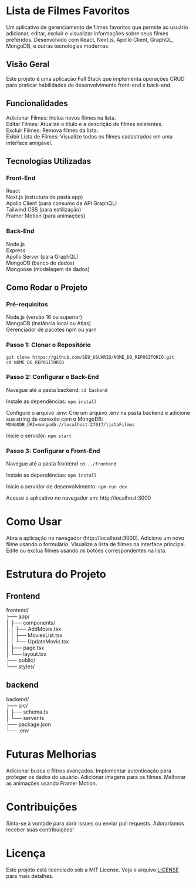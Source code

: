 # Lista de Filmes Favoritos
Um aplicativo de gerenciamento de filmes favoritos que permite ao usuário adicionar, editar, excluir e visualizar informações sobre seus filmes preferidos. Desenvolvido com React, Next.js, Apollo Client, GraphQL, MongoDB, e outras tecnologias modernas.

## Visão Geral
Este projeto é uma aplicação Full Stack que implementa operações CRUD para praticar habilidades de desenvolvimento front-end e back-end.

## Funcionalidades
Adicionar Filmes: Inclua novos filmes na lista. <br/>
Editar Filmes: Atualize o título e a descrição de filmes existentes.<br/>
Excluir Filmes: Remova filmes da lista.<br/>
Exibir Lista de Filmes: Visualize todos os filmes cadastrados em uma interface amigável.<br/>

## Tecnologias Utilizadas
### Front-End
React <br/>
Next.js (estrutura de pasta app) <br/>
Apollo Client (para consumo da API GraphQL)<br/>
Tailwind CSS (para estilização)<br/>
Framer Motion (para animações)<br/>

### Back-End
Node.js<br/>
Express<br/>
Apollo Server (para GraphQL)<br/>
MongoDB (banco de dados)<br/>
Mongoose (modelagem de dados)<br/>

## Como Rodar o Projeto
### Pré-requisitos
Node.js (versão 16 ou superior)<br/>
MongoDB (instância local ou Atlas)<br/>
Gerenciador de pacotes npm ou yarn<br/>

### Passo 1: Clonar o Repositório
``` git clone https://github.com/SEU_USUARIO/NOME_DO_REPOSITORIO.git ``` <br/>
``` cd NOME_DO_REPOSITORIO ```

### Passo 2: Configurar o Back-End
Navegue até a pasta backend:
``` cd backend ```

Instale as dependências:
```npm install```

Configure o arquivo .env: Crie um arquivo .env na pasta backend e adicione sua string de conexão com o MongoDB:
```MONGODB_URI=mongodb://localhost:27017/listaFilmes```

Inicie o servidor:
```npm start```

### Passo 3: Configurar o Front-End
Navegue até a pasta frontend
```cd ../frontend```

Instale as dependências:
```npm install```

Inicie o servidor de desenvolvimento:
```npm run dev```

Acesse o aplicativo no navegador em: http://localhost:3000

# Como Usar
Abra a aplicação no navegador (http://localhost:3000).
Adicione um novo filme usando o formulário.
Visualize a lista de filmes na interface principal.
Edite ou exclua filmes usando os botões correspondentes na lista.

# Estrutura do Projeto
## Frontend
frontend/ <br/>
├── app/ <br/>
│   ├── components/<br/>
│   │   ├── AddMovie.tsx<br/>
│   │   ├── MoviesList.tsx<br/>
│   │   └── UpdateMovie.tsx<br/>
│   ├── page.tsx<br/>
│   └── layout.tsx<br/>
├── public/<br/>
└── styles/<br/>
## backend
backend/<br/>
├── src/<br/>
│   ├── schema.ts<br/>
│   └── server.ts<br/>
├── package.json<br/>
└── .env

# Futuras Melhorias
Adicionar busca e filtros avançados.
Implementar autenticação para proteger os dados do usuário.
Adicionar imagens para os filmes.
Melhorar as animações usando Framer Motion.

# Contribuições
Sinta-se à vontade para abrir issues ou enviar pull requests. Adoraríamos receber suas contribuições!

# Licença
Este projeto está licenciado sob a MIT License. Veja o arquivo [LICENSE](LICENSE) para mais detalhes.




















